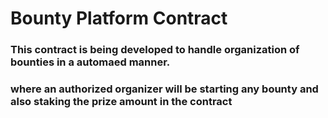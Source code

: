 # Bounty Platform Contract

### This contract is being developed to handle organization of bounties in a automaed manner.
### where an authorized organizer will be starting any bounty and also staking the prize amount in the contract 